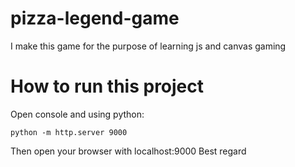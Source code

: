 # pizza-legend-game
I make this game for the purpose of learning js and canvas gaming
# How to run this project 
Open console and using python:
```
python -m http.server 9000
```
Then open your browser with localhost:9000
Best regard
